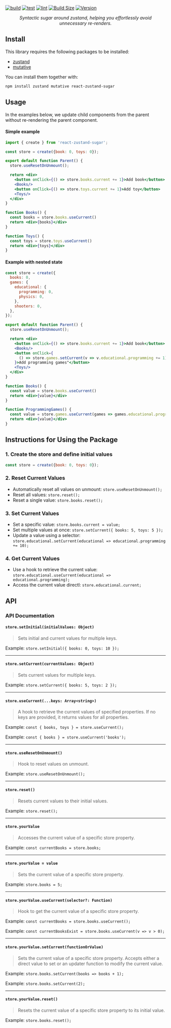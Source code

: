 [![build](https://github.com/vadim-isakov/react-zustand-sugar/actions/workflows/build.yml/badge.svg?branch=main)](https://github.com/vadim-isakov/react-zustand-sugar/actions/workflows/build.yml)
[![test](https://github.com/vadim-isakov/react-zustand-sugar/actions/workflows/test.yml/badge.svg?branch=main)](https://github.com/vadim-isakov/react-zustand-sugar/actions/workflows/test.yml)
[![lint](https://github.com/vadim-isakov/react-zustand-sugar/actions/workflows/lint.yml/badge.svg?branch=main)](https://github.com/vadim-isakov/react-zustand-sugar/actions/workflows/lint.yml)
[![Build Size](https://img.shields.io/bundlephobia/minzip/react-zustand-sugar)](https://bundlephobia.com/result?p=react-zustand-sugar)
[![Version](https://img.shields.io/npm/v/react-zustand-sugar)](https://www.npmjs.com/package/react-zustand-sugar)


<p align="center">
  <em>Syntactic sugar around zustand, helping you effortlessly avoid unnecessary re-renders.</em>
</p>

## Install
This library requires the following packages to be installed:

- [zustand](https://github.com/pmndrs/zustand)
- [mutative](https://github.com/unadlib/mutative)

You can install them together with:

```sh
npm install zustand mutative react-zustand-sugar
```


## Usage
In the examples below, we update child components from the parent without re-rendering the parent component.

#### Simple example

```jsx
import { create } from 'react-zustand-sugar';

const store = create({book: 0, toys: 0});

export default function Parent() {
  store.useResetOnUnmount();

  return <div>
    <button onClick={() => store.books.current += 1}>Add book</button>
    <Books/>
    <button onClick={() => store.toys.current += 1}>Add toy</button>
    <Toys/>
  </div>
}

function Books() {
  const books = store.books.useCurrent()
  return <div>{books}</div>   
}

function Toys() {
  const toys = store.toys.useCurrent()
  return <div>{toys}</div>
}
```


#### Example with nested state
```jsx
const store = create({
  books: 0,
  games: {
    educational: {
      programming: 0,
      physics: 0,
    },
    shooters: 0,
  },
});

export default function Parent() {
  store.useResetOnUnmount();

  return <div>
    <button onClick={() => store.books.current += 1}>Add book</button>
    <Books/>
    <button onClick={
      () => store.games.setCurrent(v => v.educational.programming += 1)
    }>Add programming games"</button>
    <Toys/>
  </div>
}

function Books() {
  const value = store.books.useCurrent()
  return <div>{value}</div>   
}

function ProgrammingGames() {
  const value = store.games.useCurrent(games => games.educational.programming)
  return <div>{value}</div>
}
```

## Instructions for Using the Package

### 1. Create the store and define initial values
```js
const store = create({book: 0, toys: 0});
```

### 2. Reset Current Values
- Automatically reset all values on unmount: `store.useResetOnUnmount();`
- Reset all values: `store.reset();`
- Reset a single value: `store.books.reset();`

### 3. Set Current Values
- Set a specific value: `store.books.current = value;`
- Set multiple values at once: `store.setCurrent({ books: 5, toys: 5 });`
- Update a value using a selector: `store.educational.setCurrent(educational => educational.programming += 10);`

### 4. Get Current Values
- Use a hook to retrieve the current value: `store.educational.useCurrent(educational => educational.programming);`
- Access the current value directl: `store.educational.current;`



## API
### API Documentation

#### `store.setInitial(initialValues: Object)`
> Sets initial and current values for multiple keys.

Example: `store.setInitial({ books: 0, toys: 10 });`

---

#### `store.setCurrent(currentValues: Object)`
> Sets current values for multiple keys.

Example: `store.setCurrent({ books: 5, toys: 2 });`

---

#### `store.useCurrent(...keys: Array<string>)`
>  A hook to retrieve the current values of specified properties. If no keys are provided, it returns values for all properties.

Example: `const { books, toys } = store.useCurrent();`

Example: `const { books } = store.useCurrent('books');`

---

#### `store.useResetOnUnmount()`
> Hook to reset values on unmount.

Example: `store.useResetOnUnmount();`

---

#### `store.reset()`
> Resets current values to their initial values.

Example: `store.reset();`

---

#### `store.yourValue`
> Accesses the current value of a specific store property.

Example: `const currentBooks = store.books;`

---

#### `store.yourValue = value`
> Sets the current value of a specific store property.

Example: `store.books = 5;`

---

#### `store.yourValue.useCurrent(selector?: Function)`
> Hook to get the current value of a specific store property.

Example: `const currentBooks = store.books.useCurrent();`

Example: `const currentBooksExist = store.books.useCurrent(v => v > 0);`

---

#### `store.yourValue.setCurrent(functionOrValue)`
> Sets the current value of a specific store property. Accepts either a direct value to set or an updater function to modify the current value.

Example: `store.books.setCurrent(books => books + 1);`

Example: `store.books.setCurrent(2);`

---

#### `store.yourValue.reset()`
> Resets the current value of a specific store property to its initial value.

Example: `store.books.reset();`
